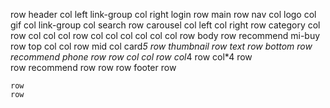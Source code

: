 row header
    col left link-group
    col right login
row main
    row nav
        col logo
        col gif
        col link-group
        col search
    row carousel
        col left
        col right
    row category
        col
            row
                col
                col
                col
            row
                col
                col
                col
        col
        col
        col
row body
    row recommend mi-buy
        row top 
            col
            col
        row mid
            col card*5
                row thumbnail
                row text
        row bottom
    row recommend phone
        row
        row
            col
            col
                row
                    col*4
                row
                    col*4
        row        
    row recommend
    row 
    row
row footer
    row
        
    row
    row